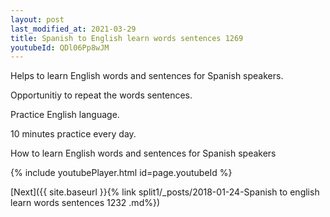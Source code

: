 ```yaml
---
layout: post
last_modified_at: 2021-03-29
title: Spanish to English learn words sentences 1269 
youtubeId: QDl06Pp8wJM
---
```

 
 
Helps to learn English words and sentences for Spanish speakers.

Opportunitiy to repeat the words sentences. 

Practice English language. 
 
10 minutes practice every day. 
 
How to learn English words and sentences for Spanish speakers 
 
{% include youtubePlayer.html id=page.youtubeId %}
 
 
[Next]({{ site.baseurl }}{% link  split1/_posts/2018-01-24-Spanish to english learn words sentences 1232 .md%})
 
